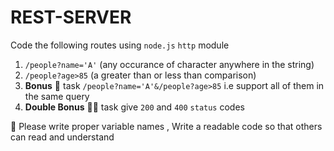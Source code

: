 # REST-SERVER

Code the following routes using `node.js` `http` module

1. `/people?name='A'` (any occurance of character anywhere in the string)
2. `/people?age>85` (a greater than or less than comparison)
3. **Bonus** :beers: task  `/people?name='A'&/people?age>85` i.e support all of them in the same query
4. **Double Bonus** 🍻:beers: task give `200` and `400` `status` codes
   

:art: Please write proper variable names , Write a readable code so that others can read and understand 
